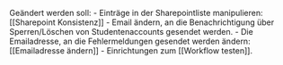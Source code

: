 Geändert werden soll:
	- Einträge in der Sharepointliste manipulieren: [[Sharepoint Konsistenz]]
		- Email ändern, an die Benachrichtigung über Sperren/Löschen von Studentenaccounts gesendet werden.
	- Die Emailadresse, an die Fehlermeldungen gesendet werden ändern: [[Emailadresse ändern]]
	- Einrichtungen zum [[Workflow testen]].
